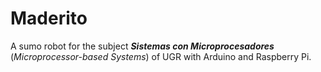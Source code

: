 # Maderito
A sumo robot for the subject ___Sistemas con Microprocesadores___ (_Microprocessor-based Systems_) of UGR with Arduino and Raspberry Pi. 
